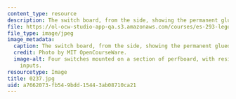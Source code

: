 ```yaml
---
content_type: resource
description: The switch board, from the side, showing the permanent glued bond.
file: https://ol-ocw-studio-app-qa.s3.amazonaws.com/courses/es-293-lego-robotics-spring-2007/a7662073fb549bdd15443ab08710ca21_0237.jpg
file_type: image/jpeg
image_metadata:
  caption: The switch board, from the side, showing the permanent glued bond.
  credit: Photo by MIT OpenCourseWare.
  image-alt: Four switches mounted on a section of perfboard, with resistors and sensor
    inputs.
resourcetype: Image
title: 0237.jpg
uid: a7662073-fb54-9bdd-1544-3ab08710ca21
---
```

